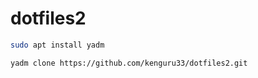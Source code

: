 # dotfiles2
```bash
sudo apt install yadm
```


```bash
yadm clone https://github.com/kenguru33/dotfiles2.git
```

